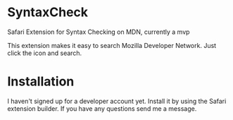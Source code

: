 # SyntaxCheck
Safari Extension for Syntax Checking on MDN, currently a mvp

This extension makes it easy to search Mozilla Developer Network. Just click the icon and search.

# Installation

I haven't signed up for a developer account yet. Install it by using the Safari extension builder. If you have any questions send me a message.
